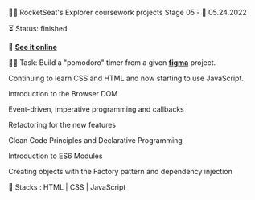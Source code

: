 
👨‍🚀 RocketSeat's Explorer coursework projects
Stage 05 - 
📅 05.24.2022

⏳ Status: finished

🔗 **[See it online](https://henriquedafonte.github.io/rocketseat-explorer-projects/project09/)**

👨‍💻 Task: Build a "pomodoro" timer from a given **[figma](https://www.figma.com/file/jrp8xKSeooL8uwmXPUPrBI/Explorer-Stage-05-Projeto-01/duplicate)** project.

Continuing to learn CSS and HTML and now starting to use JavaScript.

Introduction to the Browser DOM

Event-driven, imperative programming and callbacks

Refactoring for the new features

Clean Code Principles and Declarative Programming

Introduction to ES6 Modules

Creating objects with the Factory pattern and dependency injection


🌱 Stacks : HTML | CSS | JavaScript


